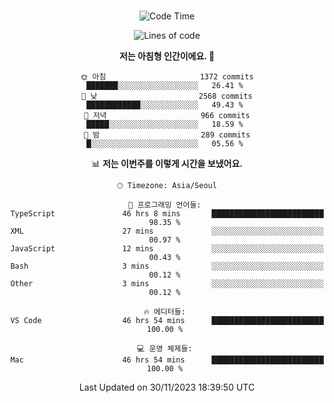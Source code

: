 <div align="center">

<br />

 <!--START_SECTION:waka-->
![Code Time](http://img.shields.io/badge/Code%20Time-1%2C729%20hrs%205%20mins-blue)

![Lines of code](https://img.shields.io/badge/%EC%A0%80%EB%8A%94%20%EC%97%AC%ED%83%9C%EA%B9%8C%EC%A7%80%20-3.5%20million%20%EC%A4%84%EC%9D%98%20%EC%BD%94%EB%93%9C%EB%A5%BC%20%EC%9E%91%EC%84%B1%ED%96%88%EC%96%B4%EC%9A%94.-blue)

**저는 아침형 인간이에요. 🐤** 

```text
🌞 아침                     1372 commits        ███████░░░░░░░░░░░░░░░░░░   26.41 % 
🌆 낮　                     2568 commits        ████████████░░░░░░░░░░░░░   49.43 % 
🌃 저녁                     966 commits         █████░░░░░░░░░░░░░░░░░░░░   18.59 % 
🌙 밤　                     289 commits         █░░░░░░░░░░░░░░░░░░░░░░░░   05.56 % 
```


📊 **저는 이번주를 이렇게 시간을 보냈어요.** 

```text
🕑︎ Timezone: Asia/Seoul

💬 프로그래밍 언어들: 
TypeScript               46 hrs 8 mins       █████████████████████████   98.35 % 
XML                      27 mins             ░░░░░░░░░░░░░░░░░░░░░░░░░   00.97 % 
JavaScript               12 mins             ░░░░░░░░░░░░░░░░░░░░░░░░░   00.43 % 
Bash                     3 mins              ░░░░░░░░░░░░░░░░░░░░░░░░░   00.12 % 
Other                    3 mins              ░░░░░░░░░░░░░░░░░░░░░░░░░   00.12 % 

🔥 에디터들: 
VS Code                  46 hrs 54 mins      █████████████████████████   100.00 % 

💻 운영 체제들: 
Mac                      46 hrs 54 mins      █████████████████████████   100.00 % 
```


 Last Updated on 30/11/2023 18:39:50 UTC
<!--END_SECTION:waka-->

</div>
